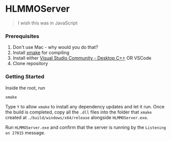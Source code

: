# HLMMOServer
> I wish this was in JavaScript

### Prerequisites
1. Don't use Mac - why would you do that?
2. Install [xmake](https://xmake.io/) for compiling
3. Install either [Visual Studio Community - Desktop C++](https://visualstudio.microsoft.com/downloads/) OR VSCode
4. Clone repository

### Getting Started
Inside the root, run

```sh
xmake
```

Type `Y` to allow `xmake` to install any dependency updates and let it run. 
Once the build is completed, copy all the `.dll` files into the folder that `xmake` created at `./build/windows/x64/release` alongside `HLMMOServer.exe`.

Run `HLMMOServer.exe` and confirm that the server is running by the `Listening on 27015` message.
